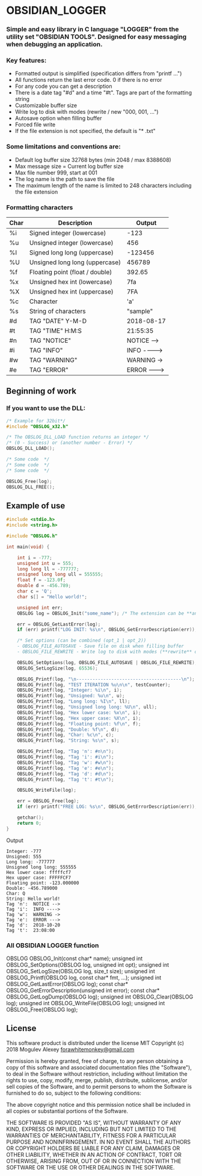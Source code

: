 # OBSIDIAN_LOGGER

### Simple and easy library in C language "LOGGER" from the utility set "OBSIDIAN TOOLS". Designed for easy messaging when debugging an application.


### Key features:

  - Formatted output is simplified (specification differs from "printf ...")
  - All functions return the last error code. 0 if there is no error
  - For any code you can get a description
  - There is a date tag "#d" and a time "#t". Tags are part of the formatting string
  - Customizable buffer size
  - Write log to disk with modes (rewrite / new "000, 001, ...")
  - Autosave option when filling buffer
  - Forced file write
  - If the file extension is not specified, the default is "* .txt"

### Some limitations and conventions are:

 - Default log buffer size 32768 bytes (min 2048 / max 8388608)
 - Max message size = Current log buffer size
 - Max file number 999, start at 001
 - The log name is the path to save the file
 - The maximum length of the name is limited to 248 characters including the file extension
 
 
### Formatting characters

Char | Description | Output
---- | ----------- | ------
%i | Signed integer (lowercase) | -123
%u | Unsigned integer (lowercase) | 456
%I | Signed long long (uppercase) | -123456
%U | Unsigned long long (uppercase) | 456789
%f | Floating point (float / double) | 392.65
%x | Unsigned hex int (lowercase) | 7fa
%X | Unsigned hex int (uppercase) | 7FA
%c | Character | 'a'
%s | String of characters | "sample"
#d | TAG "DATE" Y-M-D | 2018-08-17
#t | TAG "TIME" H:M:S | 21:55:35
#n | TAG "NOTICE" | NOTICE -->
#i | TAG "INFO" | INFO ---->
#w | TAG "WARNING" | WARNING ->
#e | TAG "ERROR" | ERROR --->


## Beginning of work

### If you want to use the **DLL**:
```C
/* Example for 32bit*/
#include "OBSLOG_x32.h"

/* The OBSLOG_DLL_LOAD function returns an integer */
/* (0 - Success) or (another number - Error) */   
OBSLOG_DLL_LOAD();

/* Some code  */
/* Some code  */
/* Some code  */

OBSLOG_Free(log);
OBSLOG_DLL_FREE();
```
## Example of use

```C
#include <stdio.h>
#include <string.h>

#include "OBSLOG.h"

int main(void) {

	int i = -777;
	unsigned int u = 555;
	long long ll = -777777;
	unsigned long long ull = 555555;
	float f = -123.0f;
	double d = -456.789;
	char c = 'Q';
	char s[] = "Hello world!";

	unsigned int err;
	OBSLOG log = OBSLOG_Init("some_name"); /* The extension can be **any** or **none** (*.txt added by default) */

	err = OBSLOG_GetLastError(log);
	if (err) printf("LOG INIT: %s\n", OBSLOG_GetErrorDescription(err));

	/* Set options (can be combined (opt_1 | opt_2))
	- OBSLOG_FILE_AUTOSAVE - Save file on disk when filling buffer
	- OBSLOG_FILE_REWRITE - Write log to disk with modes (**rewrite** or **new** "000, 001, ...") */

	OBSLOG_SetOptions(log, OBSLOG_FILE_AUTOSAVE | OBSLOG_FILE_REWRITE);
	OBSLOG_SetLogSize(log, 65536);

	OBSLOG_Printf(log, "\n---------------------------------------\n");
	OBSLOG_Printf(log, "TEST ITERATION %u\n\n", testCounter);
	OBSLOG_Printf(log, "Integer: %i\n", i);
	OBSLOG_Printf(log, "Unsigned: %u\n", u);
	OBSLOG_Printf(log, "Long long: %I\n", ll);
	OBSLOG_Printf(log, "Unsigned long long: %U\n", ull);
	OBSLOG_Printf(log, "Hex lower case: %x\n", i);
	OBSLOG_Printf(log, "Hex upper case: %X\n", i);
	OBSLOG_Printf(log, "Floating point: %f\n", f);
	OBSLOG_Printf(log, "Double: %f\n", d);
	OBSLOG_Printf(log, "Char: %c\n", c);
	OBSLOG_Printf(log, "String: %s\n", s);

	OBSLOG_Printf(log, "Tag 'n': #n\n");
	OBSLOG_Printf(log, "Tag 'i': #i\n");
	OBSLOG_Printf(log, "Tag 'w': #w\n");
	OBSLOG_Printf(log, "Tag 'e': #e\n");
	OBSLOG_Printf(log, "Tag 'd': #d\n");
	OBSLOG_Printf(log, "Tag 't': #t\n");

	OBSLOG_WriteFile(log);

	err = OBSLOG_Free(log);
	if (err) printf("FREE LOG: %s\n", OBSLOG_GetErrorDescription(err));

	getchar();
	return 0;
}
```

Output
```
Integer: -777
Unsigned: 555
Long long: -777777
Unsigned long long: 555555
Hex lower case: fffffcf7
Hex upper case: FFFFFCF7
Floating point: -123.000000
Double: -456.789000
Char: Q
String: Hello world!
Tag 'n':  NOTICE --> 
Tag 'i':  INFO ----> 
Tag 'w':  WARNING -> 
Tag 'e':  ERROR ---> 
Tag 'd':  2018-10-20 
Tag 't':  23:08:00
```

### All OBSIDIAN LOGGER function

OBSLOG          OBSLOG_Init(const char* name);
unsigned int    OBSLOG_SetOptions(OBSLOG log, unsigned int opt);
unsigned int    OBSLOG_SetLogSize(OBSLOG log, size_t size);
unsigned int    OBSLOG_Printf(OBSLOG log, const char* fmt, ...);
unsigned int    OBSLOG_GetLastError(OBSLOG log);
const char*     OBSLOG_GetErrorDescription(unsigned int error);
const char*     OBSLOG_GetLogDump(OBSLOG log);
unsigned int    OBSLOG_Clear(OBSLOG log);
unsigned int    OBSLOG_WriteFile(OBSLOG log);
unsigned int    OBSLOG_Free(OBSLOG log);

## License

This software product is distributed under the license MIT
Copyright (c) 2018 Mogulev Alexey forawhitemonkey@gmail.com

Permission is hereby granted, free of charge, to any person obtaining a copy
of this software and associated documentation files (the "Software"), to deal
in the Software without restriction, including without limitation the rights
to use, copy, modify, merge, publish, distribute, sublicense, and/or sell
copies of the Software, and to permit persons to whom the Software is
furnished to do so, subject to the following conditions:

The above copyright notice and this permission notice shall be included in all
copies or substantial portions of the Software.

THE SOFTWARE IS PROVIDED "AS IS", WITHOUT WARRANTY OF ANY KIND, EXPRESS OR
IMPLIED, INCLUDING BUT NOT LIMITED TO THE WARRANTIES OF MERCHANTABILITY,
FITNESS FOR A PARTICULAR PURPOSE AND NONINFRINGEMENT. IN NO EVENT SHALL THE
AUTHORS OR COPYRIGHT HOLDERS BE LIABLE FOR ANY CLAIM, DAMAGES OR OTHER
LIABILITY, WHETHER IN AN ACTION OF CONTRACT, TORT OR OTHERWISE, ARISING FROM,
OUT OF OR IN CONNECTION WITH THE SOFTWARE OR THE USE OR OTHER DEALINGS IN THE
SOFTWARE.
